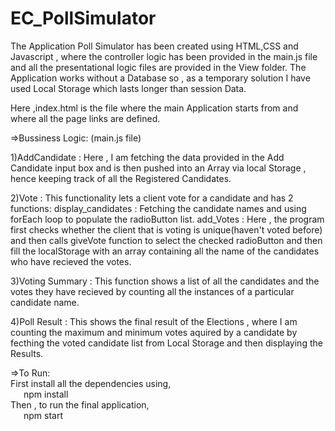 # EC_PollSimulator

The Application Poll Simulator has been created using HTML,CSS and Javascript , where the controller logic has been provided in the main.js file and all the presentational logic files are provided in the View folder.
The Application works without a Database so , as a temporary solution I have used Local Storage which lasts longer than session Data.

Here ,index.html is the file where the main Application starts from and where all the page links are defined.

=>Bussiness Logic: (main.js file)

1)AddCandidate : Here , I am fetching the data provided in the Add Candidate input box and is then pushed into an Array via local Storage , hence keeping track of all the Registered Candidates.

2)Vote : This functionality lets a client vote for a candidate and has 2 functions:
	display_candidates : Fetching the candidate names and using forEach loop to populate the radioButton list.
	add_Votes : Here , the program first checks whether the client that is voting is unique(haven't voted before) and then calls giveVote function to select the checked radioButton and then fill the localStorage with an array containing all the name of the candidates who have recieved the votes.

3)Voting Summary : This function shows a list of all the candidates and the votes they have recieved by counting all the instances of a particular candidate name.

4)Poll Result : This shows the final result of the Elections , where I am counting the maximum and minimum votes aquired by a candidate by fecthing the voted candidate list from Local Storage and then displaying the Results.


=>To Run:<br/>
First install all the dependencies using,<br/>
&ensp;&ensp;&ensp;npm install<br/>
Then , to run the final application,<br/>
&ensp;&ensp;&ensp;npm start
